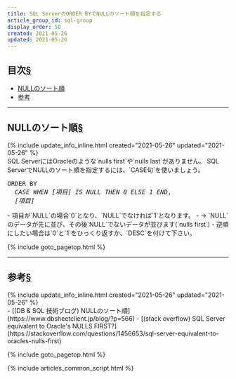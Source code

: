 ```yaml
---
title: SQL ServerのORDER BYでNULLのソート順を指定する
article_group_id: sql-group
display_order: 50
created: 2021-05-26
updated: 2021-05-26
---
```


## <a name="index">目次</a><a class="heading-anchor-permalink" href="#目次">§</a>

<ul id="index_ul">
<li><a href="#NULLのソート順">NULLのソート順</a></li>
<li><a href="#reference">参考</a></li>
</ul>

* * *
## <a name="NULLのソート順">NULLのソート順</a><a class="heading-anchor-permalink" href="#NULLのソート順">§</a>
<div class="chapter-updated">{% include update_info_inline.html created="2021-05-26" updated="2021-05-26" %}</div>
SQL ServerにはOracleのような`nulls first`や`nulls last`がありません。  
SQL ServerでNULLのソート順を指定するには、`CASE句`を使いましょう。
<div class="code-box no-title">
<pre>
ORDER BY
  <em>CASE WHEN</em> <em class="blue">[項目]</em> <em>IS NULL THEN 0 ELSE 1 END</em>,
  <em class="blue">[項目]</em>
</pre>
</div>
- 項目が`NULL`の場合`0`となり、`NULL`でなければ`1`となります。
  - → `NULL`のデータが先に並び、その後`NULL`でないデータが並びます(`nulls first`)
- 逆順にしたい場合は`0`と`1`をひっくり返すか、`DESC`を付けて下さい。


{% include goto_pagetop.html %}

* * *
## <a name="reference">参考</a><a class="heading-anchor-permalink" href="#reference">§</a>
<div class="chapter-updated">{% include update_info_inline.html created="2021-05-26" updated="2021-05-26" %}</div>
- [(DB & SQL 技術ブログ) NULLのソート順](https://www.dbsheetclient.jp/blog/?p=566)
- [(stack overflow) SQL Server equivalent to Oracle's NULLS FIRST?](https://stackoverflow.com/questions/1456653/sql-server-equivalent-to-oracles-nulls-first)

{% include goto_pagetop.html %}

{% include articles_common_script.html %}
